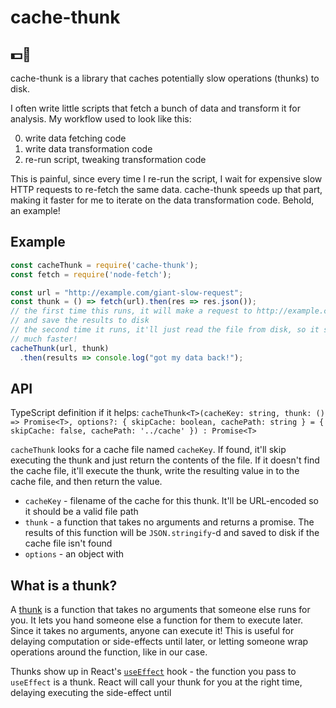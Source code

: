 # cache-thunk
## 💵🤔

cache-thunk is a library that caches potentially slow operations (thunks) to disk.

I often write little scripts that fetch a bunch of data and transform it for analysis. My workflow used to look like this:

0. write data fetching code
0. write data transformation code
0. re-run script, tweaking transformation code

This is painful, since every time I re-run the script, I wait for expensive slow HTTP requests to re-fetch the same data. cache-thunk speeds up that part, making it faster for me to iterate on the data transformation code. Behold, an example!

## Example

```javascript
const cacheThunk = require('cache-thunk');
const fetch = require('node-fetch');

const url = "http://example.com/giant-slow-request";
const thunk = () => fetch(url).then(res => res.json());
// the first time this runs, it will make a request to http://example.com/giant-slow-request
// and save the results to disk
// the second time it runs, it'll just read the file from disk, so it should run
// much faster!
cacheThunk(url, thunk)
  .then(results => console.log("got my data back!");
```


## API

TypeScript definition if it helps:
`cacheThunk<T>(cacheKey: string, thunk: () => Promise<T>, options?: { skipCache: boolean, cachePath: string } = { skipCache: false, cachePath: '../cache' }) : Promise<T>`

`cacheThunk` looks for a cache file named `cacheKey`. If found, it'll skip executing the thunk and just return the contents of the file. If it doesn't find the cache file, it'll execute the thunk, write the resulting value in to the cache file, and then return the value.

* `cacheKey` - filename of the cache for this thunk. It'll be URL-encoded so it should be a valid file path
* `thunk` - a function that takes no arguments and returns a promise. The results of this function will be `JSON.stringify`-d and saved to disk if the cache file isn't found
* `options` - an object with 


## What is a thunk?
A [thunk](https://en.wikipedia.org/wiki/Thunk) is a function that takes no arguments that someone else runs for you. It lets you hand someone else a function for them to execute later. Since it takes no arguments, anyone can execute it! This is useful for delaying computation or side-effects until later, or letting someone wrap operations around the function, like in our case.

Thunks show up in React's [`useEffect`](https://reactjs.org/docs/hooks-reference.html#useeffect) hook - the function you pass to `useEffect` is a thunk. React will call your thunk for you at the right time, delaying executing the side-effect until


